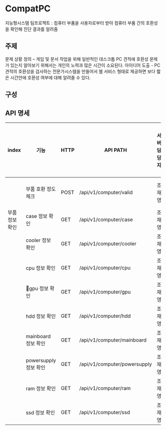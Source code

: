 # CompatPC
지능형시스템 팀프로젝트 : 컴퓨터 부품을 사용자로부터 받아 컴퓨터 부품 간의 호환성을 확인해 진단 결과를 알려줌

## 주제
문제 상황 정의 – 게임 및 문서 작업을 위해 일반적인 데스크톱 PC 견적에 호환성 문제가 있는지 알아보기 위해서는 개인의 노력과 많은 시간이 소요된다.
아이디어 도출 - PC 견적의 호환성을 검사하는 전문가시스템을 만들어서 웹 서비스 형태로 제공하면 보다 짧은 시간안에 호환성 여부에 대해 알려줄 수 있다.

## 구성



## API 명세

| index    | 기능                | HTTP | API PATH                     | 서버 담당자 | 서버 개발 현황             | 프론트 담당자 | 프론트 개발 현황 |
| -------- | ----------------- | ---- | ---------------------------- | ------ | -------------------- | ------- | --------- |
|          | 부품 호환 정도 체크       | POST | /api/v1/computer/valid       | 조재영    | Service 계층 메인 로직 미구현 |         |           |
| 부품 정보 확인 | case 정보 확인        | GET  | /api/v1/computer/case        | 조재영    | 구현 완         |         |           |
|          | cooler 정보 확인      | GET  | /api/v1/computer/cooler      | 조재영    | 구현 완         |         |           |
|          | cpu 정보 확인         | GET  | /api/v1/computer/cpu         | 조재영    | 구현 완         |         |           |
|          | gpu 정보 확인        | GET  | /api/v1/computer/gpu         | 조재영    | 구현 완        |         |           |
|          | hdd 정보 확인         | GET  | /api/v1/computer/hdd         | 조재영    | 구현 완        |         |           |
|          | mainboard 정보 확인   | GET  | /api/v1/computer/mainboard   | 조재영    | 구현 완        |         |           |
|          | powersupply 정보 확인 | GET  | /api/v1/computer/powersupply | 조재영    | 구현 완         |         |           |
|          | ram 정보 확인         | GET  | /api/v1/computer/ram         | 조재영    | 구현 완        |         |           |
|          | ssd 정보 확인         | GET  | /api/v1/computer/ssd         | 조재영    | 구현 완         |         |           |

